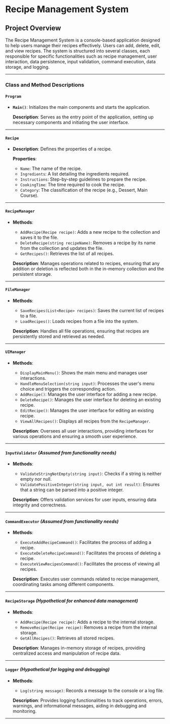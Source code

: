 # Recipe Management System

## Project Overview
The Recipe Management System is a console-based application designed to help users manage their recipes effectively. Users can add, delete, edit, and view recipes. The system is structured into several classes, each responsible for specific functionalities such as recipe management, user interaction, data persistence, input validation, command execution, data storage, and logging.

---

### Class and Method Descriptions

#### `Program`
- **`Main()`**: Initializes the main components and starts the application.

  **Description**: Serves as the entry point of the application, setting up necessary components and initiating the user interface.

---

#### `Recipe`
- **Description**: Defines the properties of a recipe.

  **Properties**:
  - `Name`: The name of the recipe.
  - `Ingredients`: A list detailing the ingredients required.
  - `Instructions`: Step-by-step guidelines to prepare the recipe.
  - `CookingTime`: The time required to cook the recipe.
  - `Category`: The classification of the recipe (e.g., Dessert, Main Course).

---

#### `RecipeManager`
- **Methods**:
  - `AddRecipe(Recipe recipe)`: Adds a new recipe to the collection and saves it to the file.
  - `DeleteRecipe(string recipeName)`: Removes a recipe by its name from the collection and updates the file.
  - `GetRecipes()`: Retrieves the list of all recipes.

  **Description**: Manages operations related to recipes, ensuring that any addition or deletion is reflected both in the in-memory collection and the persistent storage.

---

#### `FileManager`
- **Methods**:
  - `SaveRecipes(List<Recipe> recipes)`: Saves the current list of recipes to a file.
  - `LoadRecipes()`: Loads recipes from a file into the system.

  **Description**: Handles all file operations, ensuring that recipes are persistently stored and retrieved as needed.

---

#### `UIManager`
- **Methods**:
  - `DisplayMainMenu()`: Shows the main menu and manages user interactions.
  - `HandleMenuSelection(string input)`: Processes the user's menu choice and triggers the corresponding action.
  - `AddRecipe()`: Manages the user interface for adding a new recipe.
  - `DeleteRecipe()`: Manages the user interface for deleting an existing recipe.
  - `EditRecipe()`: Manages the user interface for editing an existing recipe.
  - `ViewAllRecipes()`: Displays all recipes from the `RecipeManager`.

  **Description**: Oversees all user interactions, providing interfaces for various operations and ensuring a smooth user experience.

---

#### `InputValidator` *(Assumed from functionality needs)*
- **Methods**:
  - `ValidateStringNotEmpty(string input)`: Checks if a string is neither empty nor null.
  - `ValidatePositiveInteger(string input, out int result)`: Ensures that a string can be parsed into a positive integer.

  **Description**: Offers validation services for user inputs, ensuring data integrity and correctness.

---

#### `CommandExecutor` *(Assumed from functionality needs)*
- **Methods**:
  - `ExecuteAddRecipeCommand()`: Facilitates the process of adding a recipe.
  - `ExecuteDeleteRecipeCommand()`: Facilitates the process of deleting a recipe.
  - `ExecuteViewRecipesCommand()`: Facilitates the process of viewing all recipes.

  **Description**: Executes user commands related to recipe management, coordinating tasks among different components.

---

#### `RecipeStorage` *(Hypothetical for enhanced data management)*
- **Methods**:
  - `AddRecipe(Recipe recipe)`: Adds a recipe to the internal storage.
  - `RemoveRecipe(Recipe recipe)`: Removes a recipe from the internal storage.
  - `GetAllRecipes()`: Retrieves all stored recipes.

  **Description**: Manages in-memory storage of recipes, providing centralized access and manipulation of recipe data.

---

#### `Logger` *(Hypothetical for logging and debugging)*
- **Methods**:
  - `Log(string message)`: Records a message to the console or a log file.

  **Description**: Provides logging functionalities to track operations, errors, warnings, and informational messages, aiding in debugging and monitoring.

---
